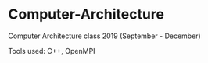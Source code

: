 # Computer-Architecture
Computer Architecture class 2019 (September - December)

Tools used: C++, OpenMPI

